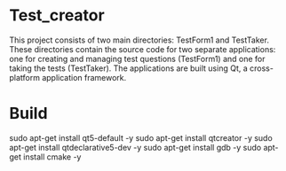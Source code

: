 # Test_creator
This project consists of two main directories: TestForm1 and TestTaker. These directories contain the source code for two separate applications: one for creating and managing test questions (TestForm1) and one for taking the tests (TestTaker). The applications are built using Qt, a cross-platform application framework.

# Build
sudo apt-get install qt5-default -y 
sudo apt-get install qtcreator -y
sudo apt-get install qtdeclarative5-dev -y
sudo apt-get install gdb -y
sudo apt-get install cmake -y
